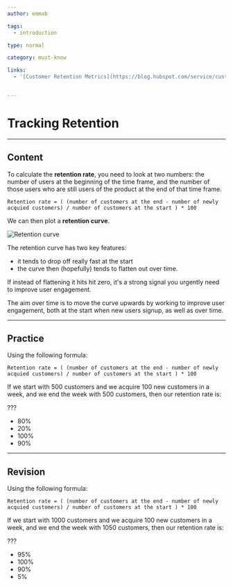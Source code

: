 ```yaml
---
author: emmab

tags:
  - introduction

type: normal

category: must-know

links:
  - '[Customer Retention Metrics](https://blog.hubspot.com/service/customer-retention-metrics){website}'


---
```

# Tracking Retention

---
## Content

To calculate the **retention rate**, you need to look at two numbers: the number of users at the beginning of the time frame, and the number of those users who are still users of the product at the end of that time frame.

```
Retention rate = ( (number of customers at the end - number of newly acquied customers) / number of customers at the start ) * 100
```

We can then plot a **retention curve**.

![Retention curve](https://img.enkipro.com/c8a08183f1e63872e4883cb30660d6bd.png)

The retention curve has two key features:

- it tends to drop off really fast at the start
- the curve then (hopefully) tends to flatten out over time. 

If instead of flattening it hits hit zero, it's a strong signal you urgently need to improve user engagement.

The aim over time is to move the curve upwards by working to improve user engagement, both at the start when new users signup, as well as over time.


---
## Practice

Using the following formula:

```
Retention rate = ( (number of customers at the end - number of newly acquied customers) / number of customers at the start ) * 100
```

If we start with 500 customers and we acquire 100 new customers in a week, and we end the week with 500 customers, then our retention rate is:

???

- 80%
- 20%
- 100%
- 90%

---
## Revision

Using the following formula:

```
Retention rate = ( (number of customers at the end - number of newly acquied customers) / number of customers at the start ) * 100
```

If we start with 1000 customers and we acquire 100 new customers in a week, and we end the week with 1050 customers, then our retention rate is:

???

- 95%
- 100%
- 90% 
- 5%
 

